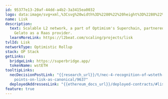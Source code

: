 ```yaml
---
id: 95377e13-20af-44dd-a4b2-3a3415ea0032
logo: data:image/svg+xml,%3Csvg%20width%3D%2280%22%20height%3D%2280%22%20viewBox%3D%220%200%2080%2080%22%20fill%3D%22none%22%20xmlns%3D%22http%3A%2F%2Fwww.w3.org%2F2000%2Fsvg%22%3E%0A%3Cg%20opacity%3D%220.5%22%20filter%3D%22url(%23filter0_f_4238_192)%22%3E%0A%3Cpath%20fill-rule%3D%22evenodd%22%20clip-rule%3D%22evenodd%22%20d%3D%22M44.3874%2013.0923C44.3631%2012.9692%2044.2051%2012.9692%2044.1443%2013.0923L40.656%2019.3433C40.6317%2019.4048%2040.6317%2019.4663%2040.656%2019.5032L44.2659%2026.0126L53.8192%2043.252C53.8435%2043.3135%2053.8435%2043.375%2053.7949%2043.4365L48.7508%2049.3676L43.3786%2055.7416C43.2935%2055.84%2043.3543%2056%2043.5002%2056H51.5463C51.5463%2056%2051.6314%2055.9631%2051.6679%2055.9385L61.5737%2044.2241C61.598%2044.1625%2061.6345%2044.101%2061.598%2044.0395L44.3874%2013.0923Z%22%20fill%3D%22%234B5DFF%22%2F%3E%0A%3Cpath%20fill-rule%3D%22evenodd%22%20clip-rule%3D%22evenodd%22%20d%3D%22M40.4464%2055.9627C40.4464%2055.9627%2040.4949%2055.9254%2040.507%2055.913L45.8429%2049.547C45.9278%2049.4477%2045.8672%2049.2864%2045.7216%2049.2864H39.8522C39.8522%2049.2864%2039.7673%2049.2492%2039.7309%2049.2244L34.7589%2043.3051C34.7346%2043.2431%2034.6982%2043.181%2034.7346%2043.119L43.0658%2027.9299C43.0901%2027.8678%2043.0901%2027.8058%2043.0658%2027.7686L39.6218%2021.4646C39.5611%2021.3653%2039.4156%2021.3653%2039.355%2021.4646L27.0219%2043.938C26.9976%2044%2026.9976%2044.0621%2027.0219%2044.1241L36.9053%2055.9378C36.9053%2055.9378%2036.966%2055.9999%2037.0266%2055.9999H40.3858C40.3858%2055.9999%2040.4222%2055.9627%2040.4464%2055.9503V55.9627Z%22%20fill%3D%22%234B5DFF%22%2F%3E%0A%3C%2Fg%3E%0A%3Cpath%20fill-rule%3D%22evenodd%22%20clip-rule%3D%22evenodd%22%20d%3D%22M40.5826%2018.0923C40.5583%2017.9692%2040.4002%2017.9692%2040.3395%2018.0923L36.8512%2024.3433C36.8269%2024.4048%2036.8269%2024.4663%2036.8512%2024.5032L40.461%2031.0126L50.0143%2048.252C50.0387%2048.3135%2050.0387%2048.375%2049.99%2048.4365L44.946%2054.3676L39.5738%2060.7416C39.4887%2060.84%2039.5494%2061%2039.6953%2061H47.7415C47.7415%2061%2047.8266%2060.9631%2047.863%2060.9385L57.7688%2049.2241C57.7931%2049.1625%2057.8296%2049.101%2057.7931%2049.0395L40.5826%2018.0923Z%22%20fill%3D%22black%22%2F%3E%0A%3Cpath%20fill-rule%3D%22evenodd%22%20clip-rule%3D%22evenodd%22%20d%3D%22M36.6415%2060.9627C36.6415%2060.9627%2036.69%2060.9254%2036.7022%2060.913L42.038%2054.547C42.1229%2054.4477%2042.0623%2054.2864%2041.9168%2054.2864H36.0473C36.0473%2054.2864%2035.9624%2054.2492%2035.926%2054.2244L30.954%2048.3051C30.9297%2048.2431%2030.8934%2048.181%2030.9297%2048.119L39.261%2032.9299C39.2852%2032.8678%2039.2852%2032.8058%2039.261%2032.7686L35.8169%2026.4646C35.7563%2026.3653%2035.6107%2026.3653%2035.5501%2026.4646L23.217%2048.938C23.1927%2049%2023.1927%2049.0621%2023.217%2049.1241L33.1005%2060.9378C33.1005%2060.9378%2033.1611%2060.9999%2033.2217%2060.9999H36.5809C36.5809%2060.9999%2036.6173%2060.9627%2036.6415%2060.9503V60.9627Z%22%20fill%3D%22black%22%2F%3E%0A%3Cdefs%3E%0A%3Cfilter%20id%3D%22filter0_f_4238_192%22%20x%3D%2214.0037%22%20y%3D%220%22%20width%3D%2260.6098%22%20height%3D%2269%22%20filterUnits%3D%22userSpaceOnUse%22%20color-interpolation-filters%3D%22sRGB%22%3E%0A%3CfeFlood%20flood-opacity%3D%220%22%20result%3D%22BackgroundImageFix%22%2F%3E%0A%3CfeBlend%20mode%3D%22normal%22%20in%3D%22SourceGraphic%22%20in2%3D%22BackgroundImageFix%22%20result%3D%22shape%22%2F%3E%0A%3CfeGaussianBlur%20stdDeviation%3D%226.5%22%20result%3D%22effect1_foregroundBlur_4238_192%22%2F%3E%0A%3C%2Ffilter%3E%0A%3C%2Fdefs%3E%0A%3C%2Fsvg%3E%0A
name: Lisk
description:
  text: Scalable L2 network, a part of Optimism's Superchain, partnered with
    Gelato as a Raas provider.
  learnMoreLink: https://l2beat.com/scaling/projects/lisk
tvlId: Lisk
networkType: Optimistic Rollup
stack: OP Stack
getLinks:
  bridgeLink: https://superbridge.app/
  tokenName: wstETH
tooltipLinks:
  necDecisionPostLink: "{{research_url}}/t/nec-4-recognition-of-wsteth-bridge-end\
    points-on-lisk-as-canonical/9637"
  deployedAddressesLink: "{{ethereum_docs_url}}/deployed-contracts/#lisk"
feature: true
---
```

